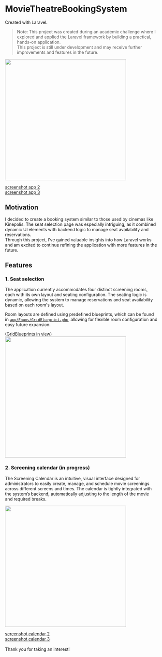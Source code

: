 # MovieTheatreBookingSystem
Created with Laravel.  

> Note: This project was created during an academic challenge where I explored and applied the Laravel framework by building a practical, hands-on application.  
> This project is still under development and may receive further improvements and features in the future.<br/>

<a href="https://github.com/EnsoVanPoucke/TheatreBookingSystem/blob/main/public/images/screenshots/screenshot_app_1.jpg?raw=true">
  <img src="https://github.com/EnsoVanPoucke/TheatreBookingSystem/blob/main/public/images/screenshots/screenshot_app_1.jpg?raw=true" width="400"/>
</a><br/>

[screenshot app 2](https://github.com/EnsoVanPoucke/TheatreBookingSystem/blob/main/public/images/screenshots/screenshot_app_2.jpg?raw=true)<br/>
[screenshot app 3](https://github.com/EnsoVanPoucke/TheatreBookingSystem/blob/main/public/images/screenshots/screenshot_app_3.jpg?raw=true)

## Motivation
I decided to create a booking system similar to those used by cinemas like Kinepolis. The seat selection page was especially intriguing, as it combined dynamic UI elements with backend logic to manage seat availability and reservations.  
Through this project, I’ve gained valuable insights into how Laravel works and am excited to continue refining the application with more features in the future.

## Features

### 1. Seat selection
The application currently accommodates four distinct screening rooms, each with its own layout and seating configuration.
The seating logic is dynamic, allowing the system to manage reservations and seat availability based on each room's layout.  

Room layouts are defined using predefined blueprints, which can be found in [`app/Enums/GridBlueprint.php`](https://github.com/EnsoVanPoucke/TheatreBookingSystem/blob/main/app/Enums/GridBlueprint.php), allowing for flexible room configuration and easy future expansion.

<p align="left">(GridBlueprints in view)<br>
<a href="https://github.com/EnsoVanPoucke/TheatreBookingSystem/blob/main/public/images/screenshots/screenshot_seats_1.jpg?raw=true">
  <img src="https://github.com/EnsoVanPoucke/TheatreBookingSystem/blob/main/public/images/screenshots/screenshot_seats_1.jpg?raw=true" width="400"/>
</a>
</p>

### 2. Screening calendar (in progress)
The Screening Calendar is an intuitive, visual interface designed for administrators to easily create, manage, and schedule movie screenings across different screens and times. The calendar is tightly integrated with the system’s backend, automatically adjusting to the length of the movie and required breaks.

<a href="https://github.com/EnsoVanPoucke/TheatreBookingSystem/blob/main/public/images/screenshots/screenshot_calendar_1.jpg?raw=true">
  <img src="https://github.com/EnsoVanPoucke/TheatreBookingSystem/blob/main/public/images/screenshots/screenshot_calendar_1.jpg?raw=true" width="400"/>
</a><br/>

[screenshot calendar 2](https://github.com/EnsoVanPoucke/TheatreBookingSystem/blob/main/public/images/screenshots/screenshot_calendar_2.jpg?raw=true)<br/>
[screenshot calendar 3](https://github.com/EnsoVanPoucke/TheatreBookingSystem/blob/main/public/images/screenshots/screenshot_calendar_3.jpg?raw=true)
<br/>
<br/>
Thank you for taking an interest!

